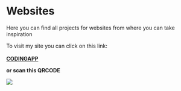 # Websites
Here you can find all projects for websites from where you can take inspiration

To visit my site you can click on this link:
<br>
<br>
<a href="https://codingapp.net/"><strong>CODINGAPP<strong></a>
<br>
<p>or scan this QRCODE</p>
<img src="https://imgs.search.brave.com/xQnYV7PUhLUYgGcGsWOnFOdlhZ6YDr6YGbT_aHfwows/rs:fit:860:0:0:0/g:ce/aHR0cHM6Ly91cGxv/YWQud2lraW1lZGlh/Lm9yZy93aWtpcGVk/aWEvY29tbW9ucy90/aHVtYi9iL2I2L0lt/YWdlX2NyZWF0ZWRf/d2l0aF9hX21vYmls/ZV9waG9uZS5wbmcv/NjQwcHgtSW1hZ2Vf/Y3JlYXRlZF93aXRo/X2FfbW9iaWxlX3Bo/b25lLnBuZw">


